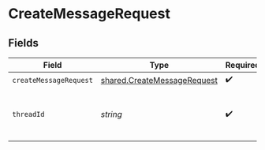 # CreateMessageRequest


## Fields

| Field                                                                        | Type                                                                         | Required                                                                     | Description                                                                  |
| ---------------------------------------------------------------------------- | ---------------------------------------------------------------------------- | ---------------------------------------------------------------------------- | ---------------------------------------------------------------------------- |
| `createMessageRequest`                                                       | [shared.CreateMessageRequest](../../models/shared/createmessagerequest.md)   | :heavy_check_mark:                                                           | N/A                                                                          |
| `threadId`                                                                   | *string*                                                                     | :heavy_check_mark:                                                           | The ID of the [thread](/docs/api-reference/threads) to create a message for. |
